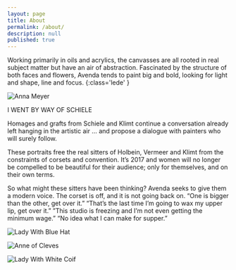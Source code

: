 ```yaml
---
layout: page
title: About
permalink: /about/
description: null
published: true
---
```


Working primarily in oils and acrylics, the canvasses are all rooted in real subject matter but have an air of abstraction. Fascinated by the structure of both faces and flowers, Avenda tends to paint big and bold, looking for light and shape, line and focus.
{:class='lede' }

![Anna Meyer]({{site.baseurl}}/media/Anna_Meyer.jpg)

I WENT BY WAY OF SCHIELE

Homages and grafts from Schiele and Klimt continue a conversation already left hanging in the artistic air … and propose a dialogue with painters who will surely follow.

These portraits free the real sitters of Holbein, Vermeer and Klimt from the constraints of corsets and convention. It’s 2017 and women will no longer be compelled to be beautiful for their audience; only for themselves, and on their own terms.

So what might these sitters have been thinking? Avenda seeks to give them a modern voice. The corset is off, and it is not going back on.  “One is bigger than the other, get over it.” “That’s the last time I’m going to wax my upper lip, get over it.” ”This studio is freezing and I’m not even getting the minimum wage.” “No idea what I can make for supper.”

![Lady With Blue Hat]({{site.baseurl}}/media/Lady_With_Blue_Hat.jpg)

![Anne of Cleves]({{site.baseurl}}/media/Anne_of_Cleves.jpg)

![Lady With White Coif]({{site.baseurl}}/media/Lady_With_White_Coif.jpg)
